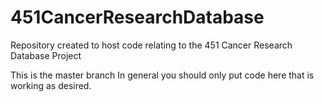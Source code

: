 # 451CancerResearchDatabase
Repository created to host code relating to the 451 Cancer Research Database Project 

This is the master branch
In general you should only put code here that is working as desired. 

